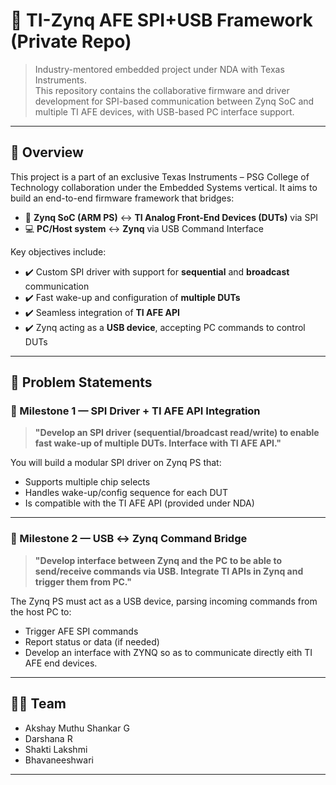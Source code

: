 # 🔧 TI-Zynq AFE SPI+USB Framework (Private Repo)

> Industry-mentored embedded project under NDA with Texas Instruments.  
> This repository contains the collaborative firmware and driver development for SPI-based communication between Zynq SoC and multiple TI AFE devices, with USB-based PC interface support.

---

## 🚀 Overview

This project is a part of an exclusive Texas Instruments – PSG College of Technology collaboration under the Embedded Systems vertical. It aims to build an end-to-end firmware framework that bridges:

- 🧠 **Zynq SoC (ARM PS)** ↔ **TI Analog Front-End Devices (DUTs)** via SPI
- 💻 **PC/Host system** ↔ **Zynq** via USB Command Interface

Key objectives include:
- ✔️ Custom SPI driver with support for **sequential** and **broadcast** communication
- ✔️ Fast wake-up and configuration of **multiple DUTs**
- ✔️ Seamless integration of **TI AFE API**
- ✔️ Zynq acting as a **USB device**, accepting PC commands to control DUTs

---

## 📘 Problem Statements

### 🧩 Milestone 1 — SPI Driver + TI AFE API Integration
> **"Develop an SPI driver (sequential/broadcast read/write) to enable fast wake-up of multiple DUTs. Interface with TI AFE API."**

You will build a modular SPI driver on Zynq PS that:
- Supports multiple chip selects
- Handles wake-up/config sequence for each DUT
- Is compatible with the TI AFE API (provided under NDA)

---

### 🧩 Milestone 2 — USB ↔ Zynq Command Bridge
> **"Develop interface between Zynq and the PC to be able to send/receive commands via USB. Integrate TI APIs in Zynq and trigger them from PC."**

The Zynq PS must act as a USB device, parsing incoming commands from the host PC to:
- Trigger AFE SPI commands
- Report status or data (if needed)
- Develop an interface with ZYNQ so as to communicate directly eith TI AFE end devices.


---

## 👨‍💻 Team

- Akshay Muthu Shankar G
- Darshana R
- Shakti Lakshmi 
- Bhavaneeshwari

---


